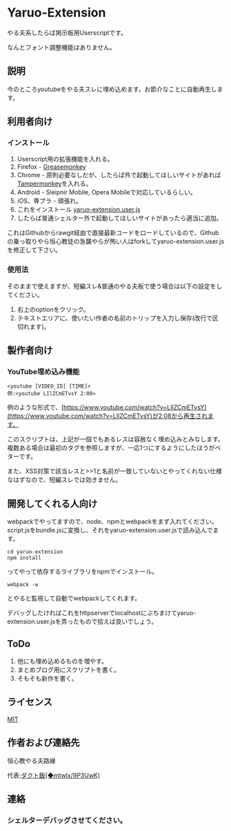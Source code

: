 Yaruo-Extension
====

やる夫系したらば掲示板用Userscriptです。

なんとフォント調整機能はありません。

## 説明
今のところyoutubeをやる夫スレに埋め込めます。お節介なことに自動再生します。

## 利用者向け
### インストール
1. Userscript用の拡張機能を入れる。
 1. Firefox - [Greasemonkey](https://addons.mozilla.org/ja/firefox/addon/greasemonkey/)
 1. Chrome - 原則必要なしだが、したらば外で起動してほしいサイトがあれば[Tampermonkey](https://chrome.google.com/webstore/detail/tampermonkey/dhdgffkkebhmkfjojejmpbldmpobfkfo?hl=ja)を入れる。
 1. Android - Sleipnir Mobile, Opera Mobileで対応しているらしい。
 1. iOS、専ブラ - 頑張れ。
1. これをインストール [yaruo-extension.user.js](https://github.com/Duct-and-rice/yaruo-extension/raw/master/yaruo-extension.user.js)
1. したらば普通シェルター外で起動してほしいサイトがあったら適当に追加。

これはGithubからrawgit経由で直接最新コードをロードしているので、Githubの乗っ取りやら恒心教徒の急襲やらが怖い人はforkしてyaruo-extension.user.jsを修正して下さい。

### 使用法
そのままで使えますが、短編スレ&普通のやる夫板で使う場合は以下の設定をしてください。

1. 右上のoptionをクリック。
1. テキストエリアに、使いたい作者の名前のトリップを入力し保存(改行で区切れます)。

## 製作者向け
### YouTube埋め込み機能
    <youtube [VIDEO_ID] [TIME]>
    例:<youtube LIlZCmETvsY 2:08>  
例のような形式で、[https://www.youtube.com/watch?v=LIlZCmETvsY](https://www.youtube.com/watch?v=LIlZCmETvsY)が2:08から再生されます。

このスクリプトは、上記が一個でもあるレスは容赦なく埋め込みとみなします。複数ある場合は最初のタグを参照しますが、一応1つにするようにしたほうがベターです。

また、XSS対策で該当レスと>>1と名前が一致していないとやってくれない仕様なはずなので、短編スレでは効きません。

## 開発してくれる人向け

webpackでやってますので、node、npmとwebpackをまず入れてください。script.jsをbundle.jsに変換し、それをyaruo-extension.user.jsで読み込んでます。  

    cd yaruo-extension  
    npm install  
ってやって依存するライブラリをnpmでインストール。  

    webpack -w
とやると監視して自動でwebpackしてくれます。

デバッグしたければこれをhttpserverでlocalhostにぶちまけてyaruo-extension.user.jsを弄ったもので拾えば良いでしょう。

## ToDo
1. 他にも埋め込めるものを増やす。
1. まとめブログ用にスクリプトを書く。
1. そもそも新作を書く。

## ライセンス
[MIT](https://github.com/Duct-and-rice/yaruo-extension/blob/master/LICENCE)

## 作者および連絡先
恒心教やる夫路線

代表:[ダクト飯(◆mtwlx/9P3UwK)](https://twitter.com/duct_and_rice)

## 連絡
### シェルターデバッグさせてください。
